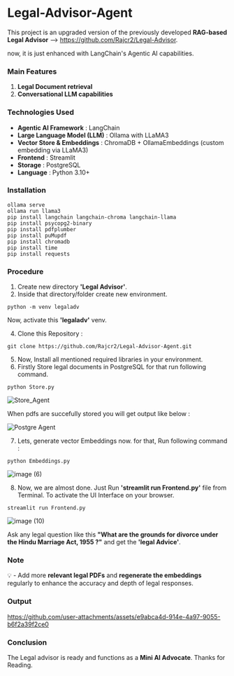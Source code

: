 # Legal-Advisor-Agent

This project is an upgraded version of the previously developed **RAG-based Legal Advisor** --> https://github.com/Rajcr2/Legal-Advisor.

now, it is just enhanced with LangChain's Agentic AI capabilities.

### Main Features

1. **Legal Document retrieval**
2. **Conversational LLM capabilities**

### Technologies Used

- **Agentic AI Framework** : LangChain
- **Large Language Model (LLM)** : Ollama with LLaMA3
- **Vector Store & Embeddings** : ChromaDB + OllamaEmbeddings (custom embedding via LLaMA3)
- **Frontend** : Streamlit
- **Storage** : PostgreSQL
- **Language** : Python 3.10+

### Installation

   ```
   ollama serve
   ollama run llama3
   pip install langchain langchain-chroma langchain-llama
   pip install psycopg2-binary
   pip install pdfplumber
   pip install puMupdf
   pip install chromadb
   pip install time
   pip install requests
   ```

### Procedure

1.   Create new directory **'Legal Advisor'**.
2.   Inside that directory/folder create new environment.
   
   ```
   python -m venv legaladv
   ```

  Now, activate this **'legaladv'** venv.
  
4.   Clone this Repository :

   ```
   git clone https://github.com/Rajcr2/Legal-Advisor-Agent.git
   ```
5.   Now, Install all mentioned required libraries in your environment.
6.   Firstly Store legal documents in PostgreSQL for that run following command.
   ```
   python Store.py
   ``` 
   ![Store_Agent](https://github.com/user-attachments/assets/80ddc855-c3b6-4350-ad1f-9cb1dfb432d3)
   
   When pdfs are succefully stored you will get output like below :

   ![Postgre Agent](https://github.com/user-attachments/assets/7f2896ed-9933-4235-8713-816c4a1cd8be)

7.   Lets, generate vector Embeddings now. for that, Run following command :
   
    python Embeddings.py

   ![image (6)](https://github.com/user-attachments/assets/b0e12939-fdaf-48c7-afc0-c02f20d24870)

8.   Now, we are almost done. Just Run **'streamlit run Frontend.py'** file from Terminal. To activate the UI Interface on your browser.
   
    streamlit run Frontend.py
   
   ![image (10)](https://github.com/user-attachments/assets/3432fd47-054c-48fb-8f34-038025af0d41)
   
   Ask any legal question like this **"What are the grounds for divorce under the Hindu Marriage Act, 1955 ?"** and get the **'legal Advice'**.
   
### Note 

💡 - Add more **relevant legal PDFs** and **regenerate the embeddings** regularly to enhance the accuracy and depth of legal responses.
  
### Output

https://github.com/user-attachments/assets/e9abca4d-914e-4a97-9055-b6f2a39f2ce0

### Conclusion

The Legal advisor is ready and functions as a **Mini AI Advocate**. 
Thanks for Reading.
